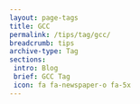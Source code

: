 ```yaml
---
layout: page-tags
title: GCC
permalink: /tips/tag/gcc/
breadcrumb: tips
archive-type: Tag
sections:
 intro: Blog
 brief: GCC Tag
 icon: fa fa-newspaper-o fa-5x
---
```

